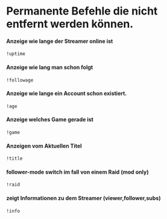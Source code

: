 # Permanente Befehle die nicht entfernt werden können.

#### Anzeige wie lange der Streamer online ist
    !uptime   
#### Anzeige wie lang man  schon folgt
    !followage    
#### Anzeige wie lange ein Account schon existiert.<br>
	!age 
#### Anzeige welches Game gerade ist
	!game
#### Anzeigen vom Aktuellen Titel
	!title
#### follower-mode switch im fall von einem Raid  (mod only)<br>
	!raid	
#### zeigt Informationen zu dem Streamer (viewer,follower,subs)<br>
	!info

